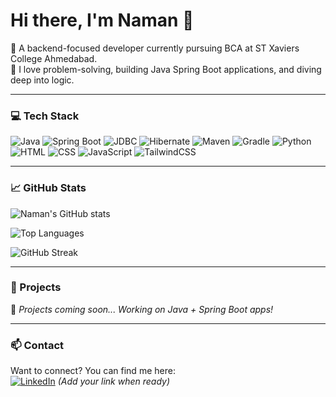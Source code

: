 # Hi there, I'm Naman 👋

🚀 A backend-focused developer currently pursuing BCA at ST Xaviers College Ahmedabad.  
🎯 I love problem-solving, building Java Spring Boot applications, and diving deep into logic.

---

### 💻 Tech Stack
![Java](https://img.shields.io/badge/Java-%23ED8B00.svg?style=flat&logo=java&logoColor=white)
![Spring Boot](https://img.shields.io/badge/SpringBoot-6DB33F?style=flat&logo=spring-boot&logoColor=white)
![JDBC](https://img.shields.io/badge/JDBC-007396?style=flat&logo=java&logoColor=white)
![Hibernate](https://img.shields.io/badge/Hibernate-59666C?style=flat&logo=hibernate&logoColor=white)
![Maven](https://img.shields.io/badge/Maven-C71A36?style=flat&logo=apache-maven&logoColor=white)
![Gradle](https://img.shields.io/badge/Gradle-02303A?style=flat&logo=gradle&logoColor=white)
![Python](https://img.shields.io/badge/Python-3670A0?style=flat&logo=python&logoColor=white)
![HTML](https://img.shields.io/badge/HTML5-E34F26?style=flat&logo=html5&logoColor=white)
![CSS](https://img.shields.io/badge/CSS3-1572B6?style=flat&logo=css3&logoColor=white)
![JavaScript](https://img.shields.io/badge/JavaScript-F7DF1E?style=flat&logo=javascript&logoColor=black)
![TailwindCSS](https://img.shields.io/badge/TailwindCSS-38B2AC?style=flat&logo=tailwind-css&logoColor=white)

---

### 📈 GitHub Stats

![Naman's GitHub stats](https://github-readme-stats.vercel.app/api?username=Naman847&show_icons=true&theme=transparent&hide=issues&rank_icon=github)

![Top Languages](https://github-readme-stats.vercel.app/api/top-langs/?username=Naman847&layout=compact&theme=transparent)

![GitHub Streak](https://github-readme-streak-stats.herokuapp.com?user=Naman847&theme=transparent&hide_border=false)

---

### 📌 Projects

🚧 _Projects coming soon... Working on Java + Spring Boot apps!_

---

### 📫 Contact

Want to connect? You can find me here:  
[![LinkedIn](https://img.shields.io/badge/LinkedIn-blue?style=flat&logo=linkedin&logoColor=white)](https://www.linkedin.com/) *(Add your link when ready)*
